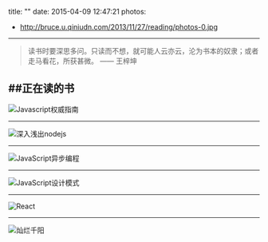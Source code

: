 title: ""
date: 2015-04-09 12:47:21
photos:
- http://bruce.u.qiniudn.com/2013/11/27/reading/photos-0.jpg
---
> 读书时要深思多问。只读而不想，就可能人云亦云，沦为书本的奴隶；或者走马看花，所获甚微。 —— 王梓坤

##正在读的书
---

![Javascript权威指南](http://img3.douban.com/lpic/s5860151.jpg)
<br>

---

![深入浅出nodejs](https://img3.doubanio.com/lpic/s27269296.jpg)
<br>

---

![JavaScript异步编程](http://img3.douban.com/lpic/s26700273.jpg)
<br>

---

![JavaScript设计模式](http://img5.douban.com/lpic/s26722906.jpg)
<br>

---

![React](https://img1.doubanio.com/lpic/s28061237.jpg)
<br>

---

![灿烂千阳](https://img3.doubanio.com/lpic/s2651394.jpg)
